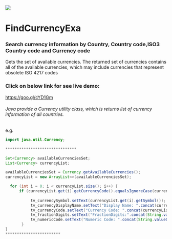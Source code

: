 ![](https://i.imgur.com/iyRpn4p.jpg)

# FindCurrencyExa
### Search currency information by Country, Country code,ISO3 Country code and Currency code
Gets the set of available currencies. The returned set of currencies contains all of the available currencies, which may include currencies that represent obsolete ISO 4217 codes

### Click on below link for see live demo:
https://goo.gl/cYD1Gm

###### Java provide a Currency utility class, which is returns list of currency information of all countries.

e.g.

```java
import java.util.Currency;

*******************************

Set<Currency> availableCurrenciesSet;
List<Currency> currencyList;

availableCurrenciesSet = Currency.getAvailableCurrencies();
currencyList = new ArrayList<>(availableCurrenciesSet);

  for (int i = 0; i < currencyList.size(); i++) {
      if (currencyList.get(i).getCurrencyCode().equalsIgnoreCase(currencyCode)) {
          
           tv_currencySymbol.setText(currencyList.get(i).getSymbol());
           tv_currencyDisplayName.setText("Display Name: ".concat(currencyList.get(i).getDisplayName()));
           tv_currencyCode.setText("Currency Code: ".concat(currencyList.get(i).getCurrencyCode()));
           tv_fractionDigits.setText("FractionDigits:".concat(String.valueOf(currencyList.get(i).getDefaultFractionDigits())));
           tv_numericCode.setText("Numeric Code: ".concat(String.valueOf(currencyList.get(i).getNumericCode())));
       }
}
************************
```
